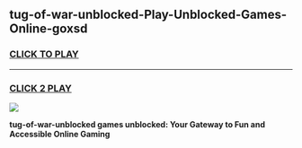 
## tug-of-war-unblocked-Play-Unblocked-Games-Online-goxsd
<h3>
<a href="https://premium76.site?title=tug-of-war-unblocked&ref=25A">CLICK TO PLAY</a></h3>
<hr>

<h3>
<a href="https://premium76.site?title=tug-of-war-unblocked&ref=25A">CLICK 2 PLAY</a>
  
</h3>

<a href="https://premium76.site?title=tug-of-war-unblocked&ref=25A"><img src="https://clearcache.store/games.png"></a>


**tug-of-war-unblocked games unblocked: Your Gateway to Fun and Accessible Online Gaming**
